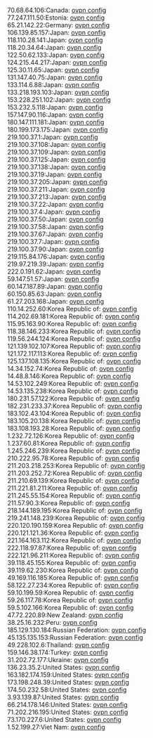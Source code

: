 70.68.64.106:Canada: [ovpn config](vpn/70_68_64_106.ovpn)  
77.247.111.50:Estonia: [ovpn config](vpn/77_247_111_50.ovpn)  
65.21.142.22:Germany: [ovpn config](vpn/65_21_142_22.ovpn)  
106.139.85.157:Japan: [ovpn config](vpn/106_139_85_157.ovpn)  
118.110.28.141:Japan: [ovpn config](vpn/118_110_28_141.ovpn)  
118.20.34.64:Japan: [ovpn config](vpn/118_20_34_64.ovpn)  
122.50.62.133:Japan: [ovpn config](vpn/122_50_62_133.ovpn)  
124.215.44.217:Japan: [ovpn config](vpn/124_215_44_217.ovpn)  
125.30.11.65:Japan: [ovpn config](vpn/125_30_11_65.ovpn)  
131.147.40.75:Japan: [ovpn config](vpn/131_147_40_75.ovpn)  
133.114.6.88:Japan: [ovpn config](vpn/133_114_6_88.ovpn)  
133.218.193.103:Japan: [ovpn config](vpn/133_218_193_103.ovpn)  
153.228.251.102:Japan: [ovpn config](vpn/153_228_251_102.ovpn)  
153.232.5.118:Japan: [ovpn config](vpn/153_232_5_118.ovpn)  
157.147.90.116:Japan: [ovpn config](vpn/157_147_90_116.ovpn)  
180.147.111.181:Japan: [ovpn config](vpn/180_147_111_181.ovpn)  
180.199.173.175:Japan: [ovpn config](vpn/180_199_173_175.ovpn)  
219.100.37.1:Japan: [ovpn config](vpn/219_100_37_1.ovpn)  
219.100.37.108:Japan: [ovpn config](vpn/219_100_37_108.ovpn)  
219.100.37.109:Japan: [ovpn config](vpn/219_100_37_109.ovpn)  
219.100.37.125:Japan: [ovpn config](vpn/219_100_37_125.ovpn)  
219.100.37.138:Japan: [ovpn config](vpn/219_100_37_138.ovpn)  
219.100.37.19:Japan: [ovpn config](vpn/219_100_37_19.ovpn)  
219.100.37.205:Japan: [ovpn config](vpn/219_100_37_205.ovpn)  
219.100.37.211:Japan: [ovpn config](vpn/219_100_37_211.ovpn)  
219.100.37.213:Japan: [ovpn config](vpn/219_100_37_213.ovpn)  
219.100.37.22:Japan: [ovpn config](vpn/219_100_37_22.ovpn)  
219.100.37.4:Japan: [ovpn config](vpn/219_100_37_4.ovpn)  
219.100.37.50:Japan: [ovpn config](vpn/219_100_37_50.ovpn)  
219.100.37.58:Japan: [ovpn config](vpn/219_100_37_58.ovpn)  
219.100.37.67:Japan: [ovpn config](vpn/219_100_37_67.ovpn)  
219.100.37.7:Japan: [ovpn config](vpn/219_100_37_7.ovpn)  
219.100.37.90:Japan: [ovpn config](vpn/219_100_37_90.ovpn)  
219.115.84.176:Japan: [ovpn config](vpn/219_115_84_176.ovpn)  
219.97.219.39:Japan: [ovpn config](vpn/219_97_219_39.ovpn)  
222.0.191.62:Japan: [ovpn config](vpn/222_0_191_62.ovpn)  
59.147.51.57:Japan: [ovpn config](vpn/59_147_51_57.ovpn)  
60.147.187.89:Japan: [ovpn config](vpn/60_147_187_89.ovpn)  
60.150.85.63:Japan: [ovpn config](vpn/60_150_85_63.ovpn)  
61.27.203.168:Japan: [ovpn config](vpn/61_27_203_168.ovpn)  
110.14.252.60:Korea Republic of: [ovpn config](vpn/110_14_252_60.ovpn)  
114.202.69.181:Korea Republic of: [ovpn config](vpn/114_202_69_181.ovpn)  
115.95.163.90:Korea Republic of: [ovpn config](vpn/115_95_163_90.ovpn)  
118.38.146.233:Korea Republic of: [ovpn config](vpn/118_38_146_233.ovpn)  
119.56.244.124:Korea Republic of: [ovpn config](vpn/119_56_244_124.ovpn)  
121.139.102.107:Korea Republic of: [ovpn config](vpn/121_139_102_107.ovpn)  
121.172.117.113:Korea Republic of: [ovpn config](vpn/121_172_117_113.ovpn)  
125.137.108.135:Korea Republic of: [ovpn config](vpn/125_137_108_135.ovpn)  
14.34.152.74:Korea Republic of: [ovpn config](vpn/14_34_152_74.ovpn)  
14.48.8.146:Korea Republic of: [ovpn config](vpn/14_48_8_146.ovpn)  
14.53.102.249:Korea Republic of: [ovpn config](vpn/14_53_102_249.ovpn)  
14.53.135.238:Korea Republic of: [ovpn config](vpn/14_53_135_238.ovpn)  
180.231.57.122:Korea Republic of: [ovpn config](vpn/180_231_57_122.ovpn)  
182.231.233.37:Korea Republic of: [ovpn config](vpn/182_231_233_37.ovpn)  
183.102.43.104:Korea Republic of: [ovpn config](vpn/183_102_43_104.ovpn)  
183.105.20.138:Korea Republic of: [ovpn config](vpn/183_105_20_138.ovpn)  
183.108.193.28:Korea Republic of: [ovpn config](vpn/183_108_193_28.ovpn)  
1.232.72.126:Korea Republic of: [ovpn config](vpn/1_232_72_126.ovpn)  
1.237.60.81:Korea Republic of: [ovpn config](vpn/1_237_60_81.ovpn)  
1.245.246.239:Korea Republic of: [ovpn config](vpn/1_245_246_239.ovpn)  
210.222.95.78:Korea Republic of: [ovpn config](vpn/210_222_95_78.ovpn)  
211.203.218.253:Korea Republic of: [ovpn config](vpn/211_203_218_253.ovpn)  
211.203.252.72:Korea Republic of: [ovpn config](vpn/211_203_252_72.ovpn)  
211.210.69.139:Korea Republic of: [ovpn config](vpn/211_210_69_139.ovpn)  
211.221.81.211:Korea Republic of: [ovpn config](vpn/211_221_81_211.ovpn)  
211.245.55.154:Korea Republic of: [ovpn config](vpn/211_245_55_154.ovpn)  
211.57.90.3:Korea Republic of: [ovpn config](vpn/211_57_90_3.ovpn)  
218.144.189.195:Korea Republic of: [ovpn config](vpn/218_144_189_195.ovpn)  
219.241.148.239:Korea Republic of: [ovpn config](vpn/219_241_148_239.ovpn)  
220.120.190.159:Korea Republic of: [ovpn config](vpn/220_120_190_159.ovpn)  
220.121.121.36:Korea Republic of: [ovpn config](vpn/220_121_121_36.ovpn)  
221.164.163.112:Korea Republic of: [ovpn config](vpn/221_164_163_112.ovpn)  
222.118.97.87:Korea Republic of: [ovpn config](vpn/222_118_97_87.ovpn)  
222.121.96.211:Korea Republic of: [ovpn config](vpn/222_121_96_211.ovpn)  
39.118.45.155:Korea Republic of: [ovpn config](vpn/39_118_45_155.ovpn)  
39.119.62.230:Korea Republic of: [ovpn config](vpn/39_119_62_230.ovpn)  
49.169.116.185:Korea Republic of: [ovpn config](vpn/49_169_116_185.ovpn)  
58.122.27.234:Korea Republic of: [ovpn config](vpn/58_122_27_234.ovpn)  
59.10.199.59:Korea Republic of: [ovpn config](vpn/59_10_199_59.ovpn)  
59.26.117.78:Korea Republic of: [ovpn config](vpn/59_26_117_78.ovpn)  
59.5.102.166:Korea Republic of: [ovpn config](vpn/59_5_102_166.ovpn)  
47.72.220.89:New Zealand: [ovpn config](vpn/47_72_220_89.ovpn)  
38.25.16.232:Peru: [ovpn config](vpn/38_25_16_232.ovpn)  
185.129.130.184:Russian Federation: [ovpn config](vpn/185_129_130_184.ovpn)  
45.135.135.153:Russian Federation: [ovpn config](vpn/45_135_135_153.ovpn)  
49.228.102.6:Thailand: [ovpn config](vpn/49_228_102_6.ovpn)  
159.146.38.174:Turkey: [ovpn config](vpn/159_146_38_174.ovpn)  
31.202.72.177:Ukraine: [ovpn config](vpn/31_202_72_177.ovpn)  
136.23.35.2:United States: [ovpn config](vpn/136_23_35_2.ovpn)  
163.182.174.159:United States: [ovpn config](vpn/163_182_174_159.ovpn)  
173.198.248.39:United States: [ovpn config](vpn/173_198_248_39.ovpn)  
174.50.232.58:United States: [ovpn config](vpn/174_50_232_58.ovpn)  
3.93.139.87:United States: [ovpn config](vpn/3_93_139_87.ovpn)  
66.214.178.146:United States: [ovpn config](vpn/66_214_178_146.ovpn)  
71.202.216.195:United States: [ovpn config](vpn/71_202_216_195.ovpn)  
73.170.227.6:United States: [ovpn config](vpn/73_170_227_6.ovpn)  
1.52.199.27:Viet Nam: [ovpn config](vpn/1_52_199_27.ovpn)  
